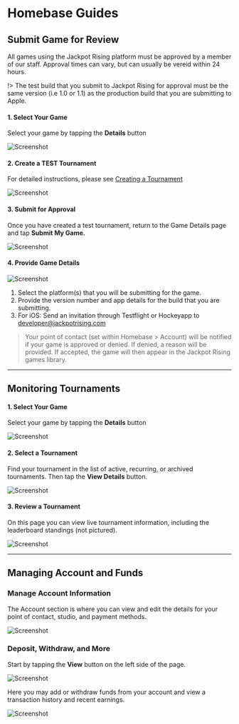 # Homebase Guides

## Submit Game for Review

All games using the Jackpot Rising platform must be approved by a member of our staff. Approval times can vary, but can usually be vereid within 24 hours.

!> The test build that you submit to Jackpot Rising for approval must be the same version (i.e 1.0 or 1.1) as the production build that you are submitting to Apple.

#### 1. Select Your Game

Select your game by tapping the **Details** button

![Screenshot](media/submit/001.png)

#### 2. Create a TEST Tournament

For detailed instructions, please see [Creating a Tournament](homebase/integration?id=create-a-tournament)

![Screenshot](media/submit/002.png)

#### 3. Submit for Approval

Once you have created a test tournament, return to the Game Details page and tap **Submit My Game.**

![Screenshot](media/submit/003.png)

#### 4. Provide Game Details

![Screenshot](media/submit/004.png)

1. Select the platform(s) that you will be submitting for the game.
2. Provide the version number and app details for the build that you are submitting.
3. For iOS: Send an invitation through Testflight or Hockeyapp to developer@jackpotrising.com

> Your point of contact (set within Homebase > Account) will be notified if your game is approved or denied. If denied, a reason will be provided. If accepted, the game will then appear in the Jackpot Rising games library.

---

## Monitoring Tournaments

#### 1. Select Your Game

Select your game by tapping the **Details** button

![Screenshot](media/monitor/001.png)

#### 2. Select a Tournament

Find your tournament in the list of active, recurring, or archived tournaments. Then tap the **View Details** button.

![Screenshot](media/monitor/002.png)

#### 3. Review a Tournament

On this page you can view live tournament information, including the leaderboard standings (not pictured).

![Screenshot](media/monitor/003.png)

---

## Managing Account and Funds

### Manage Account Information

The Account section is where you can view and edit the details for your point of contact, studio, and payment methods.

![Screenshot](media/account/001.png)

### Deposit, Withdraw, and More

Start by tapping the **View** button on the left side of the page. 

![Screenshot](media/account/002.png)

Here you may add or withdraw funds from your account and view a transaction history and recent earnings.

![Screenshot](media/account/003.png)
